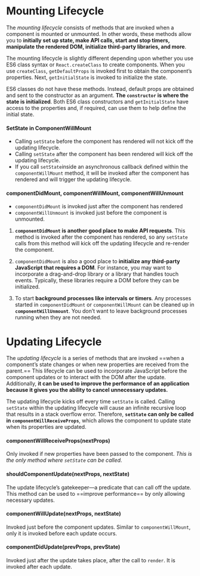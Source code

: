# Mounting Lifecycle

The *mounting lifecycle* consists of methods that are invoked when a component is mounted or unmounted. In other words, these methods allow you to **initially set up state, make API calls, start and stop timers, manipulate the rendered DOM, initialize third-party libraries, and more**. 

The mounting lifecycle is slightly different depending upon whether you use ES6 class syntax or `React.createClass` to create components. When you use `createClass`, `getDefaultProps` is invoked first to obtain the component’s properties. Next, `getInitialState` is invoked to initialize the state.

ES6 classes do not have these methods. Instead, default props are obtained and sent to the constructor as an argument. **The `constructor` is where the state is initialized**. Both ES6 class constructors and `getInitialState` have access to the properties and, if required, can use them to help define the initial state.

#### SetState in ComponentWillMount

- Calling `setState` before the component has rendered will not kick off the updating lifecycle. 
- Calling `setState` after the component has been rendered will kick off the updating lifecycle. 
- If you call `setState`inside an asynchronous callback defined within the `componentWillMount` method, it will be invoked after the component has rendered and will trigger the updating lifecycle.

#### componentDidMount, componentWillMount, componentWillUnmount

- `componentDidMount` is invoked just after the component has rendered
- `componentWillUnmount` is invoked just before the component is unmounted.

1. **`componentDidMount` is another good place to make API requests**. This method is invoked after the component has rendered, so any `setState` calls from this method will kick off the updating lifecycle and re-render the component.

1. `componentDidMount` is also a good place to **initialize any third-party JavaScript that requires a DOM**. For instance, you may want to incorporate a drag-and-drop library or a library that handles touch events. Typically, these libraries require a DOM before they can be initialized.

1. To start **background processes like intervals or timers**. Any processes started in `componentDidMount` or `componentWillMount` can be cleaned up in **`componentWillUnmount`**. You don’t want to leave background processes running when they are not needed.

# Updating Lifecycle

The *updating lifecycle* is a series of methods that are invoked ==when a component’s state changes or when new properties are received from the parent.== This lifecycle can be used to incorporate JavaScript before the component updates or to interact with the DOM after the update. Additionally, **it can be used to improve the performance of an application because it gives you the ability to cancel unnecessary updates.**

The updating lifecycle kicks off every time `setState` is called. Calling `setState` within the updating lifecycle will cause an infinite recursive loop that results in a stack overflow error. Therefore, **`setState` can only be called in `componentWillReceiveProps`**, which allows the component to update state when its properties are updated.

#### componentWillReceiveProps(nextProps)

Only invoked if new properties have been passed to the component. *This is the only method where `setState` can be called.*

#### shouldComponentUpdate(nextProps, nextState)

The update lifecycle’s gatekeeper—a predicate that can call off the update. This method can be used to ==improve performance== by only allowing necessary updates.

#### componentWillUpdate(nextProps, nextState)

Invoked just before the component updates. Similar to `componentWillMount`, only it is invoked before each update occurs.

#### componentDidUpdate(prevProps, prevState)

Invoked just after the update takes place, after the call to `render`. It is invoked after each update.



